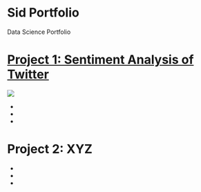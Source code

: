 # Sid Portfolio
Data Science Portfolio

# [Project 1: Sentiment Analysis of Twitter](https://github.com/SidSolanki28/Sentiment-Analysis-of-Twitter)

![](https://github.com/SidSolanki28/Sid_Portfolio/blob/master/images/sentiment%20analysis%20of%20twitter.png)

-
-
-


# Project 2: XYZ
-
-
-

